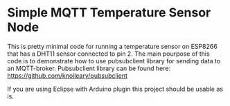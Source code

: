 # Simple MQTT Temperature Sensor Node

This is pretty minimal code for running a temperature sensor on ESP8266 that has a DHT11 sensor connected to pin 2. 
The main pourpose of this code is to demonstrate how to use pubsubclient library for sending data to an MQTT-broker.
Pubsubclient library can be found here: https://github.com/knolleary/pubsubclient

If you are using Eclipse with Arduino plugin this project should be usable as is.
